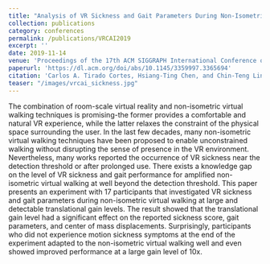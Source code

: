 ```yaml
---
title: "Analysis of VR Sickness and Gait Parameters During Non-Isometric Virtual Walking with Large Translational Gain"
collection: publications
category: conferences
permalink: /publications/VRCAI2019
excerpt: ''
date: 2019-11-14
venue: 'Proceedings of the 17th ACM SIGGRAPH International Conference on Virtual-Reality Continuum and Its Applications in Industry'
paperurl: 'https://dl.acm.org/doi/abs/10.1145/3359997.3365694'
citation: 'Carlos A. Tirado Cortes, Hsiang-Ting Chen, and Chin-Teng Lin. 2019. Analysis of VR Sickness and Gait Parameters During Non-Isometric Virtual Walking with Large Translational Gain. In Proceedings of the 17th ACM SIGGRAPH International Conference on Virtual-Reality Continuum and its Applications in Industry (VRCAI 19). Association for Computing Machinery, New York, NY, USA, Article 16, 1–10. https://doi.org/10.1145/3359997.3365694'
teaser: "/images/vrcai_sickness.jpg"
---
```


The combination of room-scale virtual reality and non-isometric virtual walking techniques is promising-the former provides a comfortable and natural VR experience, while the latter relaxes the constraint of the physical space surrounding the user. In the last few decades, many non-isometric virtual walking techniques have been proposed to enable unconstrained walking without disrupting the sense of presence in the VR environment. Nevertheless, many works reported the occurrence of VR sickness near the detection threshold or after prolonged use. There exists a knowledge gap on the level of VR sickness and gait performance for amplified non-isometric virtual walking at well beyond the detection threshold. This paper presents an experiment with 17 participants that investigated VR sickness and gait parameters during non-isometric virtual walking at large and detectable translational gain levels. The result showed that the translational gain level had a significant effect on the reported sickness score, gait parameters, and center of mass displacements. Surprisingly, participants who did not experience motion sickness symptoms at the end of the experiment adapted to the non-isometric virtual walking well and even showed improved performance at a large gain level of 10x.
